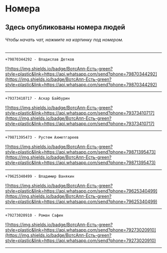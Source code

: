 # Номера
## Здесь опубликованы номера людей
###### Чтобы начать чат, нажмите на картинку под номером.

___

```
+79870344292 - Владислав Детков
```


<a href="https://api.whatsapp.com/send?phone=79870344292" align="center">![https://img.shields.io/badge/ВотсАпп-Есть-green?style=plastic&link=https://api.whatsapp.com/send?phone=79870344292](https://img.shields.io/badge/ВотсАпп-Есть-green?style=plastic&link=https://api.whatsapp.com/send?phone=79870344292)</a>

___

```
+79373410717 - Аскар Байбурин
```


<a href="https://api.whatsapp.com/send?phone=79373410717" align="center">![https://img.shields.io/badge/ВотсАпп-Есть-green?style=plastic&link=https://api.whatsapp.com/send?phone=79373410717](https://img.shields.io/badge/ВотсАпп-Есть-green?style=plastic&link=https://api.whatsapp.com/send?phone=79373410717)</a>

___

```
+79871395473 - Рустем Ахметгареев
```


<a href="https://api.whatsapp.com/send?phone=79871395473" align="center">![https://img.shields.io/badge/ВотсАпп-Есть-green?style=plastic&link=https://api.whatsapp.com/send?phone=79871395473](https://img.shields.io/badge/ВотсАпп-Есть-green?style=plastic&link=https://api.whatsapp.com/send?phone=79871395473)</a>

___

```
+79625340499 - Владимир Ванякин
```


<a href="https://api.whatsapp.com/send?phone=79625340499" align="center">![https://img.shields.io/badge/ВотсАпп-Есть-green?style=plastic&link=https://api.whatsapp.com/send?phone=79625340499](https://img.shields.io/badge/ВотсАпп-Есть-green?style=plastic&link=https://api.whatsapp.com/send?phone=79625340499)</a>

___

```
+79273020910 - Роман Сафин
```


<a href="https://api.whatsapp.com/send?phone=79273020910" align="center">![https://img.shields.io/badge/ВотсАпп-Есть-green?style=plastic&link=https://api.whatsapp.com/send?phone=79273020910](https://img.shields.io/badge/ВотсАпп-Есть-green?style=plastic&link=https://api.whatsapp.com/send?phone=79273020910)</a>

___